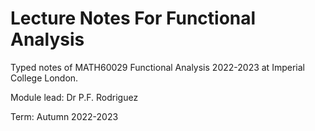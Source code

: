 # Lecture Notes For Functional Analysis  

Typed notes of MATH60029 Functional Analysis 2022-2023 at Imperial College London.   

Module lead: Dr P.F. Rodriguez  

Term: Autumn 2022-2023
